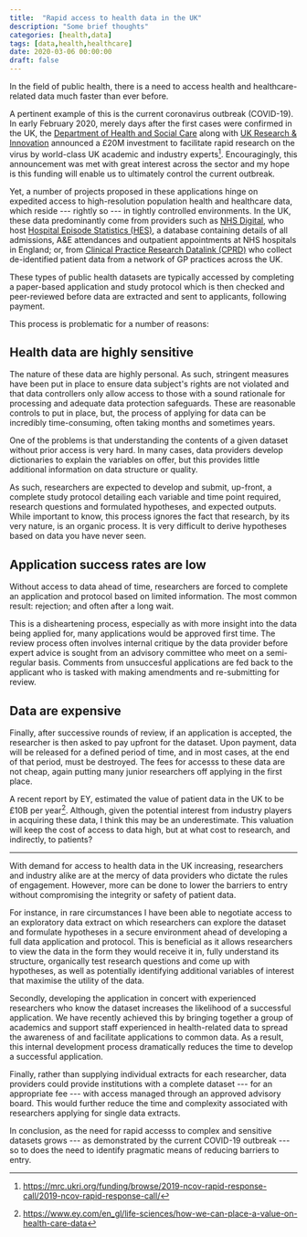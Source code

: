 ```yaml
---
title:  "Rapid access to health data in the UK"
description: "Some brief thoughts"
categories: [health,data]
tags: [data,health,healthcare]
date: 2020-03-06 00:00:00
draft: false
---
```


In the field of public health, there is a need to access health and healthcare-related data much
faster than ever before.

A pertinent example of this is the current coronavirus outbreak (COVID-19). In early February 2020,
merely days after the first cases were confirmed in the UK, the [Department of Health and Social Care](https://www.gov.uk/government/organisations/department-of-health-and-social-care)
along with [UK Research & Innovation](https://www.ukri.org/) announced a £20M investment to
facilitate rapid research on the virus by world-class UK academic and industry experts[^1].
Encouragingly, this announcement was met with great interest across the sector and my hope is this
funding will enable us to ultimately control the current outbreak.

Yet, a number of projects proposed in these applications hinge on expedited access to
high-resolution population health and healthcare data, which reside --- rightly so --- in tightly
controlled environments. In the UK, these data predominantly come from providers such as [NHS
Digital](https://digital.nhs.uk/), who host [Hospital Episode Statistics (HES)](https://digital.nhs.uk/data-and-information/data-tools-and-services/data-services/hospital-episode-statistics), a database containing details of all admissions, A&E attendances and outpatient appointments at
NHS hospitals in England; or, from [Clinical Practice Research Datalink (CPRD)](https://cprd.com/)
who collect de-identified patient data from a network of GP practices across the UK.

These types of public health datasets are typically accessed by completing a paper-based application
and study protocol which is then checked and peer-reviewed before data are extracted and sent to
applicants, following payment.

This process is problematic for a number of reasons:

## Health data are highly sensitive

The nature of these data are highly personal. As such, stringent measures have been put in place to
ensure data subject's rights are not violated and that data controllers only allow access to those
with a sound rationale for processing and adequate data protection safeguards. These are reasonable
controls to put in place, but, the process of applying for data can be incredibly time-consuming,
often taking months and sometimes years.

One of the problems is that understanding the contents of a given dataset without prior access is
very hard. In many cases, data providers develop dictionaries to explain the variables on offer, but this
provides little additional information on data structure or quality.

As such, researchers are expected to develop and submit, up-front, a complete study protocol
detailing each variable and time point required, research questions and formulated hypotheses, and
expected outputs. While important to know, this process ignores the fact that research, by its very
nature, is an organic process. It is very difficult to derive hypotheses based on data you have
never seen.

## Application success rates are low

Without access to data ahead of time, researchers are forced to complete an application and protocol
based on limited information. The most common result: rejection; and often after a long wait.

This is a disheartening process, especially as with more insight into the data being applied for,
many applications would be approved first time. The review process often involves internal critique
by the data provider before expert advice is sought from an advisory committee who meet on a
semi-regular basis. Comments from unsuccesful applications are fed back to the applicant who is
tasked with making amendments and re-submitting for review.

## Data are expensive

Finally, after successive rounds of review, if an application is accepted, the researcher is then
asked to pay upfront for the dataset. Upon payment, data will be released for a defined period of
time, and in most cases, at the end of that period, must be destroyed. The fees for accesss to these
data are not cheap, again putting many junior researchers off applying in the first place.

A recent report by EY, estimated the value of patient data in the UK to be £10B per year[^2].
Although, given the potential interest from industry players in acquiring these data, I think this
may be an underestimate. This valuation will keep the cost of access to data high, but at what cost
to research, and indirectly, to patients?

---

With demand for access to health data in the UK increasing, researchers and industry alike are at
the mercy of data providers who dictate the rules of engagement. However, more can be done to lower
the barriers to entry without compromising the integrity or safety of patient data.

For instance, in rare circumstances I have been able to negotiate access to an exploratory data
extract on which researchers can explore the dataset and formulate hypotheses in a secure
environment ahead of developing a full data application and protocol. This is beneficial as it
allows researchers to view the data in the form they would receive it in, fully understand its
structure, organically test research questions and come up with hypotheses, as well as potentially
identifying additional variables of interest that maximise the utility of the data.

Secondly, developing the application in concert with experienced researchers who know the dataset
increases the likelihood of a successful application. We have recently achieved this by bringing
together a group of academics and support staff experienced in health-related data to
spread the awareness of and facilitate applications to common data. As a result, this internal
development process dramatically reduces the time to develop a successful application.

Finally, rather than supplying individual extracts for each researcher, data providers could provide
institutions with a complete dataset --- for an appropriate fee --- with access managed through an
approved advisory board. This would further reduce the time and complexity associated with
researchers applying for single data extracts.

In conclusion, as the need for rapid accesss to complex and sensitive datasets grows --- as
demonstrated by the current COVID-19 outbreak --- so to does the need to identify pragmatic means of
reducing barriers to entry.


[^1]: https://mrc.ukri.org/funding/browse/2019-ncov-rapid-response-call/2019-ncov-rapid-response-call/
[^2]: https://www.ey.com/en_gl/life-sciences/how-we-can-place-a-value-on-health-care-data
